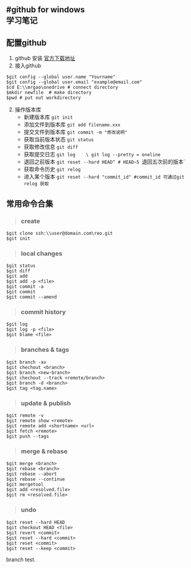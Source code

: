 #github for windows  
学习笔记
---

## 配置github
1. github 安装 [官方下载地址][1]
2. 接入github 
>
```{github}
$git config --global user.name "Yourname"
$git config --global user.email "example@email.com"
$cd E:\\mrgao\onedrive # connect directory
$mkdir newfile  # make directory
$pwd # put out workdirectory
```


2. 操作版本库
    + 新建版本库        `git init`
    + 添加文件到版本库  `git add filename.xxx`
    + 提交文件到版本库  `git commit -m "修改说明"`
    + 获取当前版本状态  `git status`
    + 获取修改信息      `git diff`
    + 获取提交日志      `git log    \ git log --pretty = oneline`
    + 退回之前版本      `git reset --hard HEAD^ # HEAD~5 `退回五次前的版本`
    + 获取命令历史      `git relog`
    + 进入某个版本      `git reset --hard "commit_id" #commit_id 可通过git relog 获取`

## 常用命令合集
>### create
```
$git clone ssh:\\user@domain.com\reo.git
$git init
```
>### local changes
```
$git status
$git diff
$git add
$git add -p <file>
$git commit -a
$git commit
$git commit --amend
```
>### commit history
```
$git log
$git log -p <file>
$git blame <file>
```
>### branches & tags
```
$git branch -av
$git chechout <branch>
$git branch <new-branch>
$git chechout --track <remote/branch>
$git branch -d <branch>
$git tag <tag.name>
```
>### update & publish
```
$git remote -v
$git remote show <remote>
$git remote add <shortname> <url>
$git fetch <remote>
$git push --tags
```
>### merge & rebase
```
$git merge <branch>
$git rebase <branch>
$git rebase --abort
$git rebase --continue
$git mergetool
$git add <resolved.file>
$git rm <resolved.file>
```
>### undo
```
$git reset --hard HEAD
$git checkout HEAD <file>
$git revert <commit>
$git reset --hard <commit>
$git reset <commit>
$git reset --keep <commit>
```
branch test.

  [1]: https://git-for-windows.github.io/
